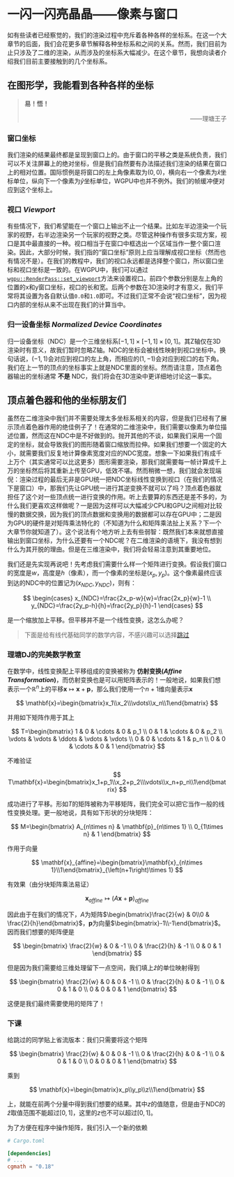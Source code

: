 # 一闪一闪亮晶晶——像素与窗口

如有些读者已经察觉的，我们的渲染过程中充斥着各种各样的坐标系。在这一个大章节的后面，我们会花更多章节解释各种坐标系和之间的关系。然而，我们目前为止只涉及了二维的渲染，从而涉及的坐标系大幅减少。在这个章节，我想向读者介绍我们目前主要接触到的几个坐标系。

## 在图形学，我能看到各种各样的坐标

> **易！悟！**
> <p align="right">——理塘王子</p>

### 窗口坐标

我们渲染的结果最终都是呈现到窗口上的。由于窗口的平移之类是系统负责，我们可以不关注屏幕上的绝对坐标，但是我们自然要有办法描述我们渲染的结果在窗口上的相对位置。国际惯例是将窗口的左上角像素取为$\left(0,0\right)$，横向右一个像素为$\hat{x}$坐标单位，纵向下一个像素为$\hat{y}$坐标单位，WGPU中也并不例外。我们的帧缓冲便对应到这个坐标上。

### 视口 _Viewport_

有些情况下，我们希望能在一个窗口上输出不止一个结果。比如左半边渲染一个玩家的视野，右半边渲染另一个玩家的视野之类。尽管这种操作有很多实现方案，视口是其中最直接的一种。视口相当于在窗口中框选出一个区域当作一整个窗口渲染。因此，大部分时候，我们指的“窗口坐标”原则上应当理解成视口坐标（然而也有情况不是）。在我们的教程中，我们的视口永远都是选择整个窗口，所以窗口坐标和视口坐标是一致的。在WGPU中，我们可以通过[`wgpu::RenderPass::set_viewport`](https://docs.rs/wgpu/latest/wgpu/struct.RenderPass.html#method.set_viewport)方法来设置视口。前四个参数分别是左上角的位置的x和y窗口坐标，视口的长和宽。后两个参数在3D渲染时才有意义，我们平常将其设置为各自默认值`0.0`和`1.0`即可。不过我们正常不会说“视口坐标”，因为视口内部的坐标从来不出现在我们的计算当中。

### 归一设备坐标 _Normalized Device Coordinates_

归一设备坐标（NDC）是一个三维坐标系$\left[-1,1\right]\times\left[-1,1\right]\times\left[0,1\right]$。其Z轴仅在3D渲染时有意义，故我们暂时忽略Z轴。NDC的坐标会被线性映射到视口坐标中。换句话说，$\left(-1,1\right)$会对应到视口的左上角，而相应的$\left(1,-1\right)$会对应到视口的右下角。我们在上一节的顶点的坐标事实上就是NDC里面的坐标。然而请注意，顶点着色器输出的坐标通常 **不是** NDC，我们将会在3D渲染中更详细地讨论这一事实。

## 顶点着色器和他的坐标朋友们

虽然在二维渲染中我们并不需要处理太多坐标系相关的内容，但是我们已经有了展示顶点着色器作用的绝佳例子了！在通常的二维渲染中，我们需要以像素为单位描述位置，然而这在NDC中是不好做到的。抛开其他的不谈，如果我们采用一个固定的坐标，就会导致我们的图形随着窗口缩放而拉伸。如果我们想要一个固定的大小，就需要我们反复地计算像素宽度对应的NDC宽度。想象一下如果我们有成千上万个（其实通常可以比这更多）图形需要渲染，那我们就需要每一帧计算成千上万的坐标然后将其重新上传至GPU，低效不堪。然而稍微一想，我们就会发现端倪：渲染过程的最后无非是GPU统一把NDC坐标线性变换到视口（在我们的情况下是窗口）中，那我们先让GPU统一进行其逆变换不就可以了吗？顶点着色器就担任了这个对一些顶点统一进行变换的作用。听上去要算的东西还是差不多的，为什么我们更喜欢这样做呢？一是因为这样可以大幅减少CPU和GPU之间相对比较慢的数据交换，因为我们的顶点数据和变换用的数据都可以存在GPU中；二是因为GPU的硬件是对矩阵乘法特化的（不知道为什么和矩阵乘法扯上关系？下一个大章节你就知道了）。这个说法有个地方听上去有些弱智：既然我们本来就想直接输出到窗口坐标，为什么还要有一个NDC呢？在二维渲染的语境下，我没有想到什么为其开脱的理由。但是在三维渲染中，我们将会轻易注意到其重要地位。

我们还是先实现再说吧！先考虑我们需要什么样一个矩阵进行变换。假设我们窗口的宽度是$w$，高度是$h$（像素），而一个像素的坐标是$\left(x_p, y_p\right)$。这个像素最终应该到达的NDC中的位置记为$\left(x_{NDC},y_{NDC}\right)$，则有：

$$
\begin{cases}
x_{NDC}=\frac{2x_p-w}{w}=\frac{2x_p}{w}-1 \\
y_{NDC}=\frac{2y_p-h}{h}=\frac{2y_p}{h}-1
\end{cases}
$$

是一个缩放加上平移。但平移并不是一个线性变换，这怎么办呢？

> 下面是给有线代基础同学的数学内容，不感兴趣可以选择[跳过](#下课)

### 理塘DJ的完美数学教室

在数学中，线性变换配上平移组成的变换被称为 **仿射变换(_Affine Transformation_)**，而仿射变换也是可以用矩阵表示的！一般地说，如果我们想表示一个$\mathbb{R}^n$上的平移$\mathbf{x}\mapsto \mathbf{x}+\mathbf{p}$，那么我们使用一个$n+1$维向量表示$\mathbf{x}$

$$
\mathbf{x}=\begin{bmatrix}x_1\\x_2\\\vdots\\x_n\\1\end{bmatrix}
$$

并用如下矩阵作用于其上

$$
T=\begin{bmatrix}
    1 & 0 & \cdots & 0 & p_1 \\
    0 & 1 & \cdots & 0 & p_2 \\
    \vdots & \vdots & \ddots & \vdots & \vdots \\
    0 & 0 & \cdots & 1 & p_n \\
    0 & 0 & \cdots & 0 & 1
\end{bmatrix}
$$

不难验证

$$
T\mathbf{x}=\begin{bmatrix}x_1+p_1\\x_2+p_2\\\vdots\\x_n+p_n\\1\end{bmatrix}
$$

成功进行了平移。形如$T$的矩阵被称为平移矩阵，我们完全可以把它当作一般的线性变换处理。更一般地说，具有如下形状的分块矩阵：

$$
M=\begin{bmatrix}
    A_{n\times n} & \mathbf{p}_{n\times 1} \\
    0_{1\times n} & 1
\end{bmatrix}
$$

作用于向量

$$
\mathbf{x}_{affine}=\begin{bmatrix}\mathbf{x}_{n\times 1}\\1\end{bmatrix}_{\left(n+1\right)\times 1}
$$

有效果（由分块矩阵乘法易证）

$$\mathbf{x}_{affine} \mapsto \left(A\mathbf{x}+\mathbf{p}\right)_{affine}$$

因此由于在我们的情况下，$A$为矩阵$\begin{bmatrix}\frac{2}{w} & 0\\0 & \frac{2}{h}\end{bmatrix}$，$\mathbf{p}$为向量$\begin{bmatrix}-1\\-1\end{bmatrix}$。因而我们想要的矩阵便是

$$
\begin{bmatrix}
    \frac{2}{w} & 0 & -1 \\
    0 & \frac{2}{h} & -1 \\
    0 & 0 & 1
\end{bmatrix}
$$

但是因为我们需要给三维处理留下一点空间，我们填上$\hat{z}$的单位映射得到

$$
\begin{bmatrix}
    \frac{2}{w} & 0 & 0 & -1 \\
    0 & \frac{2}{h} & 0 & -1 \\
    0 & 0 & 1 & 0 \\
    0 & 0 & 0 & 1
\end{bmatrix}
$$

这便是我们最终需要使用的矩阵了！

### 下课

给跳过的同学贴上省流版本：我们只需要将这个矩阵

$$
\begin{bmatrix}
    \frac{2}{w} & 0 & 0 & -1 \\
    0 & \frac{2}{h} & 0 & -1 \\
    0 & 0 & 1 & 0 \\
    0 & 0 & 0 & 1
\end{bmatrix}
$$

乘到

$$
\mathbf{x}=\begin{bmatrix}x_p\\y_p\\z\\1\end{bmatrix}
$$

上，就能在前两个分量中得到我们想要的结果。其中$z$的值随意，但是由于NDC的$\hat{z}$取值范围不能超过$\left[0,1\right]$，这里的$z$也不可以超过$\left[0,1\right]$。

为了方便在程序中操作矩阵，我们引入一个新的依赖

```toml
# Cargo.toml

[dependencies]
# ...
cgmath = "0.18"
```
